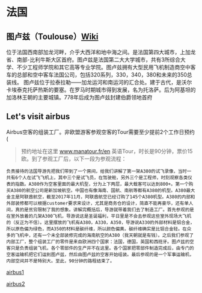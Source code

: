 # 法国

## 图卢兹（Toulouse）[Wiki](https://en.wikipedia.org/wiki/Toulouse) 

位于法国西南部加龙河畔，介乎大西洋和地中海之间。是法国第四大城市，上加龙省、南部-比利牛斯大区首府。图卢兹是法国第二大大学城市，共有3所综合大学、不少工程师学院和其它高等专业学院。图卢兹拥有大型民用飞机制造商空中客车的总部和空中客车法国公司，包括320系列，330，340，380和未来的350总装线。
图卢兹位于拉泰拉勒——加龙运河和南运河的汇合处。建于古代，是沃尔卡埃泰克托萨热斯的要塞。在罗马时期城市得到发展，名为托洛萨。后为阿基坦的加洛林王朝的主要城镇。778年后成为图卢兹封建伯爵领地首府

## Let's visit airbus

Airbus空客的组装工厂。非欧盟游客参观空客的Tour需要至少提前2个工作日预约(

> 预约地址在这里 www.manatour.fr/en
> 英语Tour，时长是90分钟，票价15欧。到了参观工厂后，以下一段为参观流程：

```
负责接待的法国导游先把我们带到了一个房间，给我们讲解了第一架A380的试飞录像，当时一共有6个人在试飞飞机上，其中三个是试飞员，在驾驶舱，另外三个是工程师，时刻观察各类仪表的指数。A380作为空客里面的最大机型，分为上下两层，最大载客可以达到800+。第一个购买A380的航空公司是新加坡航空。中国也有像海南、国航、南航等都有A380的机型。A380最大金主是阿联酋航空，截至2017年11月，阿联酋航空已经订购了145个A380机型。A380的内部和外部装修都可以根据customer要求来设计，尤其是商务仓的设计，简直不能再豪华，还有单人间，真的是贫穷限制了我的想象。讲解完概括后，导游就带着我们去了制造工厂。首先参观的是在室外放着的几架A300飞机，导游说这是圣诞福利，平日里是不会去参观这些室外现场大飞机的（反正为不信）。这里摆放的飞机有A380，A330，A350，导游说A330的外部材料是铝合金，所以原色偏为绿色，而A350的材料是碳纤维，所以颜色偏黄。碳纤维确实是比铝合金轻。在众多的飞机中，还有一个未全部装修完成的海南航空的A380（我天朝就是有钱）。之后我们参观了内部工厂，整个组装工厂的零件是来自欧洲四个国家：法国，德国，英国和西班牙。图卢兹的空客只是负责组装飞机，各个零部件的生产并不在这里。各个国家把零部件制造完成后，由专门的空客运输机把它们运到图卢兹，然后由图卢兹的空客开始组装。最后参观的是一个军事运输机，内部空间并不是特别大。至此，90分钟的路程结束了。
```

[airbus1](https://img.supmil.net/data/attachment/forum/201712/28/020507sqqcqa99qwaq3qvc.jpg)

[airbus2](https://img.supmil.net/data/attachment/forum/201712/28/022835b4e41446l1xgx4u4.jpg)
